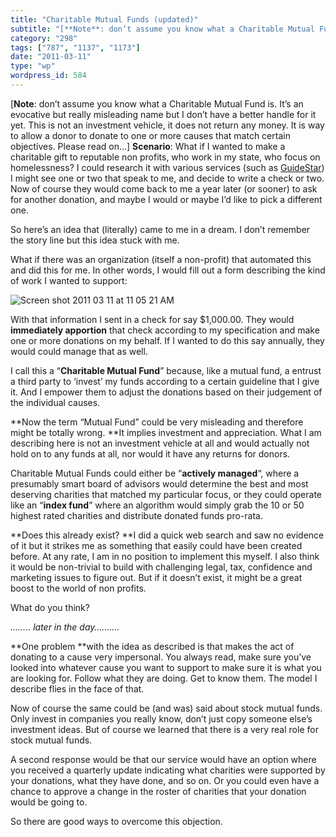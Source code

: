 ```yaml
---
title: "Charitable Mutual Funds (updated)"
subtitle: "[**Note**: don’t assume you know what a Charitable Mutual Fund is. It’s an evocative but really misl..."
category: "298"
tags: ["787", "1137", "1173"]
date: "2011-03-11"
type: "wp"
wordpress_id: 584
---
```

[**Note**: don’t assume you know what a Charitable Mutual Fund is. It’s an evocative but really misleading name but I don’t have a better handle for it yet. This is not an investment vehicle, it does not return any money. It is way to allow a donor to donate to one or more causes that match certain objectives. Please read on…]
**Scenario**: What if I wanted to make a charitable gift to reputable non profits, who work in my state, who focus on homelessness? I could research it with various services (such as [GuideStar](http://www2.guidestar.org/)) I might see one or two that speak to me, and decide to write a check or two. Now of course they would come back to me a year later (or sooner) to ask for another donation, and maybe I would or maybe I’d like to pick a different one.

So here’s an idea that (literally) came to me in a dream. I don’t remember the story line but this idea stuck with me.

What if there was an organization (itself a non-profit) that automated this and did this for me. In other words, I would fill out a form describing the kind of work I wanted to support:

![Screen shot 2011 03 11 at 11 05 21 AM](https://i0.wp.com/salas.com/wp-content/uploads/2011/03/33084-screen-shot-2011-03-11-at-110521-am.png?resize=462%2C278&ssl=1)

With that information I sent in a check for say $1,000.00. They would **immediately apportion** that check according to my specification and make one or more donations on my behalf. If I wanted to do this say annually, they would could manage that as well.

I call this a “**Charitable Mutual Fund**” because, like a mutual fund, a entrust a third party to ‘invest’ my funds according to a certain guideline that I give it. And I empower them to adjust the donations based on their judgement of the individual causes.

**Now the term “Mutual Fund” could be very misleading and therefore might be totally wrong. **It implies investment and appreciation. What I am describing here is not an investment vehicle at all and would actually not hold on to any funds at all, nor would it have any returns for donors.

Charitable Mutual Funds could either be “**actively managed**“, where a presumably smart board of advisors would determine the best and most deserving charities that matched my particular focus, or they could operate like an “**index fund**” where an algorithm would simply grab the 10 or 50 highest rated charities and distribute donated funds pro-rata.

**Does this already exist? **I did a quick web search and saw no evidence of it but it strikes me as something that easily could have been created before. At any rate, I am in no position to implement this myself. I also think it would be non-trivial to build with challenging legal, tax, confidence and marketing issues to figure out. But if it doesn’t exist, it might be a great boost to the world of non profits.

What do you think?

*…….. later in the day……….*

**One problem **with the idea as described is that makes the act of donating to a cause very impersonal. You always read, make sure you’ve looked into whatever cause you want to support to make sure it is what you are looking for. Follow what they are doing. Get to know them. The model I describe flies in the face of that.

Now of course the same could be (and was) said about stock mutual funds. Only invest in companies you really know, don’t just copy someone else’s investment ideas. But of course we learned that there is a very real role for stock mutual funds.

A second response would be that our service would have an option where you received a quarterly update indicating what charities were supported by your donations, what they have done, and so on. Or you could even have a chance to approve a change in the roster of charities that your donation would be going to.

So there are good ways to overcome this objection.